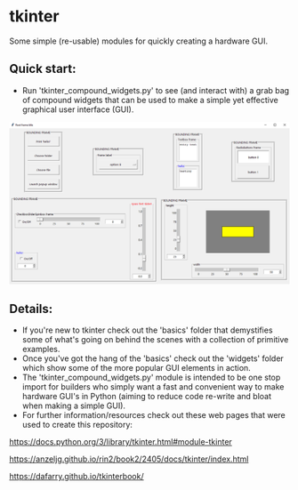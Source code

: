 # tkinter
Some simple (re-usable) modules for quickly creating a hardware GUI.
## Quick start:
- Run 'tkinter_compound_widgets.py' to see (and interact with) a grab bag of compound widgets that can be used to make a simple yet effective graphical user interface (GUI).

![social_preview](https://github.com/amsikking/tkinter/blob/main/social_preview.png)

## Details:
- If you're new to tkinter check out the 'basics' folder that demystifies some of what's going on behind the scenes with a collection of primitive
examples.
- Once you've got the hang of the 'basics' check out the 'widgets' folder which show some of the more popular GUI elements in action.
- The 'tkinter_compound_widgets.py' module is intended to be one stop import for builders who simply want a fast and convenient way to make hardware
 GUI's in Python (aiming to reduce code re-write and bloat when making a simple GUI).
- For further information/resources check out these web pages that were used to create this repository:

https://docs.python.org/3/library/tkinter.html#module-tkinter

https://anzeljg.github.io/rin2/book2/2405/docs/tkinter/index.html

https://dafarry.github.io/tkinterbook/
